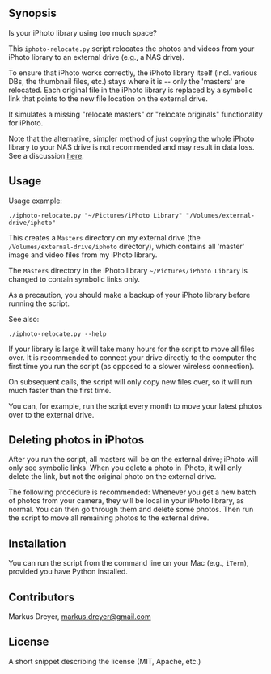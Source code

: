 ## Synopsis

Is your iPhoto library using too much space?

This `iphoto-relocate.py` script relocates the photos and videos from
your iPhoto library to an external drive (e.g., a NAS drive).

To ensure that iPhoto works correctly, the iPhoto library itself
(incl. various DBs, the thumbnail files, etc.) stays where it is --
only the 'masters' are relocated. Each original file in the iPhoto
library is replaced by a symbolic link that points to the new file
location on the external drive.

It simulates a missing "relocate masters" or "relocate originals"
functionality for iPhoto.

Note that the alternative, simpler method of just copying the whole
iPhoto library to your NAS drive is not recommended and may result in
data loss. See a discussion
[here](https://discussions.apple.com/thread/54372780).

## Usage

Usage example:

    ./iphoto-relocate.py "~/Pictures/iPhoto Library" "/Volumes/external-drive/iphoto"

This creates a `Masters` directory on my external drive (the
`/Volumes/external-drive/iphoto` directory), which contains all
'master' image and video files from my iPhoto library.

The `Masters` directory in the iPhoto library `~/Pictures/iPhoto
Library` is changed to contain symbolic links only.

As a precaution, you should make a backup of your iPhoto library
before running the script.

See also:

    ./iphoto-relocate.py --help

If your library is large it will take many hours for the script to
move all files over. It is recommended to connect your drive directly
to the computer the first time you run the script (as opposed to a
slower wireless connection).

On subsequent calls, the script will only copy new files over, so it
will run much faster than the first time.

You can, for example, run the script every month to move your latest
photos over to the external drive.

## Deleting photos in iPhotos

After you run the script, all masters will be on the external drive;
iPhoto will only see symbolic links. When you delete a photo in
iPhoto, it will only delete the link, but not the original photo on
the external drive.

The following procedure is recommended: Whenever you get a new batch
of photos from your camera, they will be local in your iPhoto library,
as normal. You can then go through them and delete some photos. Then
run the script to move all remaining photos to the external drive.

## Installation

You can run the script from the command line on your Mac (e.g.,
`iTerm`), provided you have Python installed.

## Contributors

Markus Dreyer, markus.dreyer@gmail.com

## License

A short snippet describing the license (MIT, Apache, etc.)
